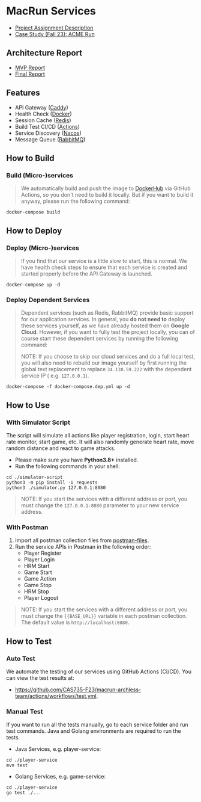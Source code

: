 # MacRun Services

- [Project Assignment Description](.project-docs/Project_Assignment_Description.pdf)
- [Case Study (Fall 23): ACME Run](.project-docs/Case_Study_Fall2023.pdf)

## Architecture Report

- [MVP Report](https://docs.google.com/document/d/1autqAB21GcHH2TUhu9ez9Kf1AKQdTmIThb3qxiyk7p8/edit?usp=sharing)
- [Final Report](https://docs.google.com/document/d/10VK-EgGRhk5Q-xbG0QR4D0luVF6JTTd3wDxl1OF0oBA/edit?usp=sharing)

## Features

- API Gateway ([Caddy](https://caddyserver.com/))
- Health Check ([Docker](https://www.docker.com/))
- Session Cache ([Redis](https://redis.io/))
- Build Test CI/CD ([Actions](https://github.com/features/actions))
- Service Discovery ([Nacos](https://nacos.io/en-us/))
- Message Queue ([RabbitMQ](https://www.rabbitmq.com/))

## How to Build

### Build (Micro-)services

> We automatically build and push the image to [DockerHub](https://hub.docker.com/u/macrun) via GitHub Actions, so you
> don't need to build it locally. But if you want to build it anyway, please run the following command:

```shell
docker-compose build
```

## How to Deploy

### Deploy (Micro-)services

> If you find that our service is a little slow to start, this is normal. We have health check steps to ensure that each
> service is created and started properly before the API Gateway is launched.

```shell
docker-compose up -d
```

### Deploy Dependent Services

> Dependent services (such as Redis, RabbitMQ) provide basic support for our application services. In general, you **do
> not need to** deploy these services yourself, as we have already hosted them on **Google Cloud**. However, if you want
> to fully test the project locally, you can of course start these dependent services by running the following command:
>
> NOTE: If you choose to skip our cloud services and do a full local test, you will also need to rebuild our image
> yourself by first running the global text replacement to replace `34.130.59.222` with the dependent service IP (
> e.g. `127.0.0.1`).

```shell
docker-compose -f docker-compose.dep.yml up -d
```

## How to Use

### With Simulator Script

The script will simulate all actions like player registration, login, start heart rate monitor, start game, etc. It will
also randomly generate heart rate, move random distance and react to game attacks.

- Please make sure you have **Python3.8+** installed.
- Run the following commands in your shell:

```shell
cd ./simulator-script
python3 -m pip install -U requests
python3 ./simulator.py 127.0.0.1:8080
```

> NOTE: If you start the services with a different address or port, you must change the `127.0.0.1:8080` parameter to
> your new service address.

### With Postman

1. Import all postman collection files from [postman-files](./postman-files).
2. Run the service APIs in Postman in the following order:
    - Player Register
    - Player Login
    - HRM Start
    - Game Start
    - Game Action
    - Game Stop
    - HRM Stop
    - Player Logout

> NOTE: If you start the services with a different address or port, you must change the `{{BASE_URL}}` variable in each
> postman collection. The default value is `http://localhost:8080`.

## How to Test

### Auto Test

We automate the testing of our services using GitHub Actions (CI/CD). You can view the test results at:

- <https://github.com/CAS735-F23/macrun-archless-team/actions/workflows/test.yml>.

### Manual Test

If you want to run all the tests manually, go to each service folder and run test commands. Java and Golang environments
are required to run the tests.

- Java Services, e.g. player-service:

```shell
cd ./player-service
mvn test
```

- Golang Services, e.g. game-service:

```shell
cd ./player-service
go test ./...
```
